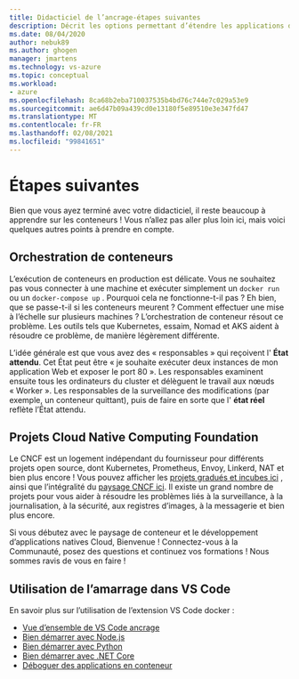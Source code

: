 ```yaml
---
title: Didacticiel de l’ancrage-étapes suivantes
description: Décrit les options permettant d’étendre les applications de l’arrimeur à l’aide d’une orchestration, en utilisant des projets Cloud Native Computing Foundation.
ms.date: 08/04/2020
author: nebuk89
ms.author: ghogen
manager: jmartens
ms.technology: vs-azure
ms.topic: conceptual
ms.workload:
- azure
ms.openlocfilehash: 8ca68b2eba710037535b4bd76c744e7c029a53e9
ms.sourcegitcommit: ae6d47b09a439cd0e13180f5e89510e3e347fd47
ms.translationtype: MT
ms.contentlocale: fr-FR
ms.lasthandoff: 02/08/2021
ms.locfileid: "99841651"
---
```

# <a name="whats-next"></a>Étapes suivantes

Bien que vous ayez terminé avec votre didacticiel, il reste beaucoup à apprendre sur les conteneurs !
Vous n’allez pas aller plus loin ici, mais voici quelques autres points à prendre en compte.

## <a name="container-orchestration"></a>Orchestration de conteneurs

L’exécution de conteneurs en production est délicate. Vous ne souhaitez pas vous connecter à une machine et exécuter simplement un `docker run` ou un `docker-compose up` . Pourquoi cela ne fonctionne-t-il pas ? Eh bien, que se passe-t-il si les conteneurs meurent ? Comment effectuer une mise à l’échelle sur plusieurs machines ? L’orchestration de conteneur résout ce problème. Les outils tels que Kubernetes, essaim, Nomad et AKS aident à résoudre ce problème, de manière légèrement différente.

L’idée générale est que vous avez des « responsables » qui reçoivent l' **État attendu**. Cet État peut être « je souhaite exécuter deux instances de mon application Web et exposer le port 80 ». Les responsables examinent ensuite tous les ordinateurs du cluster et délèguent le travail aux nœuds « Worker ». Les responsables de la surveillance des modifications (par exemple, un conteneur quittant), puis de faire en sorte que l' **état réel** reflète l’État attendu.

## <a name="cloud-native-computing-foundation-projects"></a>Projets Cloud Native Computing Foundation

Le CNCF est un logement indépendant du fournisseur pour différents projets open source, dont Kubernetes, Prometheus, Envoy, Linkerd, NAT et bien plus encore ! Vous pouvez afficher les [projets gradués et incubes ici](https://www.cncf.io/projects/) , ainsi que l’intégralité du [paysage CNCF ici](https://landscape.cncf.io/). Il existe un grand nombre de projets pour vous aider à résoudre les problèmes liés à la surveillance, à la journalisation, à la sécurité, aux registres d’images, à la messagerie et bien plus encore.

Si vous débutez avec le paysage de conteneur et le développement d’applications natives Cloud, Bienvenue ! Connectez-vous à la Communauté, posez des questions et continuez vos formations ! Nous sommes ravis de vous en faire !

## <a name="working-with-docker-in-vs-code"></a>Utilisation de l’amarrage dans VS Code

En savoir plus sur l’utilisation de l’extension VS Code docker :

- [Vue d’ensemble de VS Code ancrage](https://code.visualstudio.com/docs/containers/overview)
- [Bien démarrer avec Node.js](https://code.visualstudio.com/docs/containers/quickstart-node)
- [Bien démarrer avec Python](https://code.visualstudio.com/docs/containers/quickstart-python)
- [Bien démarrer avec .NET Core](https://code.visualstudio.com/docs/containers/quickstart-aspnet-core)
- [Déboguer des applications en conteneur](https://code.visualstudio.com/docs/containers/debug-common)
